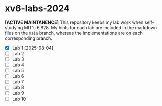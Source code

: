 # xv6-labs-2024
**[ACTIVE MAINTANENCE]** This repository keeps my lab work when self-studying MIT's 6.828. My hints for each lab are included in the markdown files on the `main` branch, whereas the implementations are on each corresponding branch.
- [x] Lab 1 [2025-08-04]
- [ ] Lab 2
- [ ] Lab 3
- [ ] Lab 4
- [ ] Lab 5
- [ ] Lab 6
- [ ] Lab 7
- [ ] Lab 8
- [ ] Lab 9
- [ ] Lab 10
